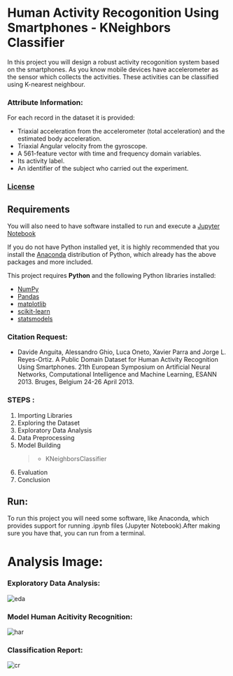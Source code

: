 # Human Activity Recogonition Using Smartphones - KNeighbors Classifier

In this project you will design a robust activity recogonition system based on the smartphones.
As you know mobile devices have accelerometer as the sensor which collects the activities.
These activities can be classified using K-nearest neighbour. 
 
### Attribute Information:

For each record in the dataset it is provided:
- Triaxial acceleration from the accelerometer (total acceleration) and the estimated body acceleration.
- Triaxial Angular velocity from the gyroscope.
- A 561-feature vector with time and frequency domain variables.
- Its activity label.
- An identifier of the subject who carried out the experiment.

### [License](https://creativecommons.org/publicdomain/zero/1.0/)

## Requirements

You will also need to have software installed to run and execute a [Jupyter Notebook](http://ipython.org/notebook.html)

If you do not have Python installed yet, it is highly recommended that you install the [Anaconda](http://continuum.io/downloads) distribution of Python, which already has the above packages and more included. 

This project requires **Python** and the following Python libraries installed:

- [NumPy](http://www.numpy.org/)
- [Pandas](http://pandas.pydata.org/)
- [matplotlib](http://matplotlib.org/)
- [scikit-learn](http://scikit-learn.org/stable/)
- [statsmodels](https://www.statsmodels.org/stable/)


### Citation Request:
- Davide Anguita, Alessandro Ghio, Luca Oneto, Xavier Parra and Jorge L. Reyes-Ortiz. A Public Domain Dataset for Human Activity Recognition Using Smartphones. 21th European Symposium on Artificial Neural Networks, Computational Intelligence and Machine Learning, ESANN 2013. Bruges, Belgium 24-26 April 2013.

### STEPS :
1. Importing Libraries
2. Exploring the Dataset
3. Exploratory Data Analysis
4. Data Preprocessing
5. Model Building
    >* KNeighborsClassifier
6. Evaluation
7. Conclusion

## Run:
To run this project you will need some software, like Anaconda, which provides support for running .ipynb files (Jupyter Notebook).After making sure you have that, you can run from a terminal.



# Analysis Image:

### Exploratory Data Analysis:
![eda](https://github.com/Azad2181/Human-behaviour-project/assets/121395998/d03c6b3d-f075-4281-9883-3fa41df50091)

### Model Human Acitivity Recognition:
![har](https://github.com/Azad2181/Human-behaviour-project/assets/121395998/2ce4127c-87b0-4bb7-84cc-803668635653)

### Classification Report:
![cr](https://github.com/Azad2181/Human-behaviour-project/assets/121395998/89a5f92e-5062-40f2-8897-67eef5ded063)
